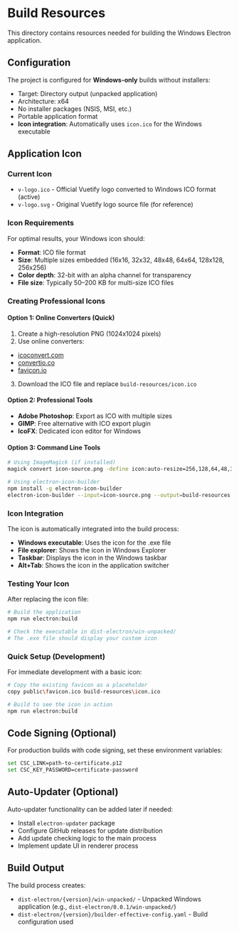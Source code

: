 # Build Resources

This directory contains resources needed for building the Windows Electron application.

## Configuration

The project is configured for **Windows-only** builds without installers:

- Target: Directory output (unpacked application)
- Architecture: x64
- No installer packages (NSIS, MSI, etc.)
- Portable application format
- **Icon integration**: Automatically uses `icon.ico` for the Windows executable

## Application Icon

### Current Icon

- `v-logo.ico` - Official Vuetify logo converted to Windows ICO format (active)
- `v-logo.svg` - Original Vuetify logo source file (for reference)

### Icon Requirements

For optimal results, your Windows icon should:

- **Format**: ICO file format
- **Size**: Multiple sizes embedded (16x16, 32x32, 48x48, 64x64, 128x128, 256x256)
- **Color depth**: 32-bit with an alpha channel for transparency
- **File size**: Typically 50–200 KB for multi-size ICO files

### Creating Professional Icons

#### Option 1: Online Converters (Quick)

1. Create a high-resolution PNG (1024x1024 pixels)
2. Use online converters:

- [icoconvert.com](https://icoconvert.com/)
- [convertio.co](https://convertio.co/png-ico/)
- [favicon.io](https://favicon.io/favicon-converter/)

3. Download the ICO file and replace `build-resources/icon.ico`

#### Option 2: Professional Tools

- **Adobe Photoshop**: Export as ICO with multiple sizes
- **GIMP**: Free alternative with ICO export plugin
- **IcoFX**: Dedicated icon editor for Windows

#### Option 3: Command Line Tools

```bash
# Using ImageMagick (if installed)
magick convert icon-source.png -define icon:auto-resize=256,128,64,48,32,16 icon.ico

# Using electron-icon-builder
npm install -g electron-icon-builder
electron-icon-builder --input=icon-source.png --output=build-resources --flatten
```

### Icon Integration

The icon is automatically integrated into the build process:

- **Windows executable**: Uses the icon for the .exe file
- **File explorer**: Shows the icon in Windows Explorer
- **Taskbar**: Displays the icon in the Windows taskbar
- **Alt+Tab**: Shows the icon in the application switcher

### Testing Your Icon

After replacing the icon file:

```bash
# Build the application
npm run electron:build

# Check the executable in dist-electron/win-unpacked/
# The .exe file should display your custom icon
```

### Quick Setup (Development)

For immediate development with a basic icon:

```bash
# Copy the existing favicon as a placeholder
copy public\favicon.ico build-resources\icon.ico

# Build to see the icon in action
npm run electron:build
```

## Code Signing (Optional)

For production builds with code signing, set these environment variables:

```bash
set CSC_LINK=path-to-certificate.p12
set CSC_KEY_PASSWORD=certificate-password
```

## Auto-Updater (Optional)

Auto-updater functionality can be added later if needed:

- Install `electron-updater` package
- Configure GitHub releases for update distribution
- Add update checking logic to the main process
- Implement update UI in renderer process

## Build Output

The build process creates:

- `dist-electron/{version}/win-unpacked/` - Unpacked Windows application (e.g., `dist-electron/0.0.1/win-unpacked/`)
- `dist-electron/{version}/builder-effective-config.yaml` - Build configuration used
